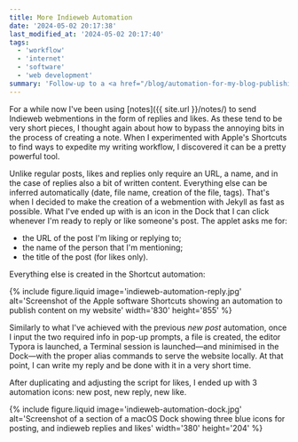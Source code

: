 ```yaml
---
title: More Indieweb Automation
date: '2024-05-02 20:17:38'
last_modified_at: '2024-05-02 20:17:40'
tags:
  - 'workflow'
  - 'internet'
  - 'software'
  - 'web development'
summary: 'Follow-up to a <a href="/blog/automation-for-my-blog-publishing-workflow/">previous case study</a> on how I automated my static website publishing workflow. This time, a lean Shortcut script is allowing me to write webmentions in seconds.'
---
```

For a while now I've been using [notes]({{ site.url }}/notes/) to send Indieweb webmentions in the form of replies and likes. As these tend to be very short pieces, I thought again about how to bypass the annoying bits in the process of creating a note. When I experimented with Apple's Shortcuts to find ways to expedite my writing workflow, I discovered it can be a pretty powerful tool.

Unlike regular posts, likes and replies only require an URL, a name, and in the case of replies also a bit of written content. Everything else can be inferred automatically (date, file name, creation of the file, tags). That's when I decided to make the creation of a webmention with Jekyll as fast as possible. What I've ended up with is an icon in the Dock that I can click whenever I'm ready to reply or like someone's post. The applet asks me for: 

- the URL of the post I'm liking or replying to;
- the name of the person that I'm mentioning;
- the title of the post (for likes only).

Everything else is created in the Shortcut automation:

{% include figure.liquid image='indieweb-automation-reply.jpg' alt='Screenshot of the Apple software Shortcuts showing an automation to publish content on my website' width='830' height='855' %}

Similarly to what I've achieved with the previous _new post_ automation, once I input the two required info in pop-up prompts, a file is created, the editor Typora is launched, a Terminal session is launched—and minimised in the Dock—with the proper alias commands to serve the website locally. At that point, I can write my reply and be done with it in a very short time.

After duplicating and adjusting the script for likes, I ended up with 3 automation icons: new post, new reply, new like.

{% include figure.liquid image='indieweb-automation-dock.jpg' alt='Screenshot of a section of a macOS Dock showing three blue icons for posting, and indieweb replies and likes' width='380' height='204' %}